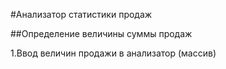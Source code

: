 #Анализатор статистики продаж 

##Определение величины суммы продаж

1.Ввод величин продажи в анализатор (массив)